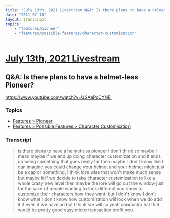 ```yaml
---
title: "July 13th, 2021 Livestream Q&A: Is there plans to have a helmet-less Pioneer?"
date: "2021-07-13"
layout: transcript
topics:
    - "features/pioneer"
    - "features/possible-features/character-customisation"
---
```

# [July 13th, 2021 Livestream](../2021-07-13.md)
## Q&A: Is there plans to have a helmet-less Pioneer?
https://www.youtube.com/watch?v=U2AePcCYNEI

### Topics
* [Features > Pioneer](../topics/features/pioneer.md)
* [Features > Possible Features > Character Customisation](../topics/features/possible-features/character-customisation.md)

### Transcript

> is there plans to have a helmetless pioneer I don't think so maybe I mean maybe if we end up doing character customization and it ends up being something that goes really far then maybe I don't know like I can imagine you could change your helmet and your helmet might just be a cap or something, I think lore wise that won't make much sense but maybe it if we decide to take character customization to like a whole crazy new level then maybe the lore will go out the window just for the sake of people wanting to look different you know to customize their characters how they want, but I don't know I don't know what I don't know how customization will look when we do add it if even if we have ad but I think we will so yeah conductor hat that would be pretty good easy micro transaction profit you

